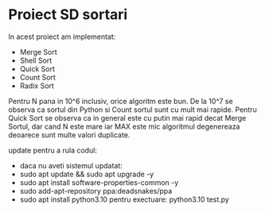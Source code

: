 # Proiect SD sortari

In acest proiect am implementat:
- Merge Sort
- Shell Sort
- Quick Sort
- Count Sort
- Radix Sort

Pentru N pana in 10^6 inclusiv, orice algoritm este bun.
De la 10^7 se observa ca sortul din Python si Count sortul sunt cu mult mai rapide.
Pentru Quick Sort se observa ca in general este cu putin mai rapid decat Merge Sortul, dar cand N este mare iar MAX este mic algoritmul degenereaza deoarece sunt multe valori duplicate.

update pentru a rula codul:
- daca nu aveti sistemul updatat:
 - sudo apt update && sudo apt upgrade -y
- sudo apt install software-properties-common -y
- sudo add-apt-repository ppa:deadsnakes/ppa
- sudo apt install python3.10
pentru exectuare: python3.10 test.py
